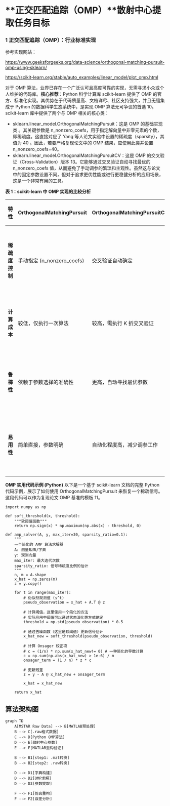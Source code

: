 # **正交匹配追踪（OMP）**散射中心提取任务目标

### **1 正交匹配追踪（OMP）：行业标准实现**

参考实现网站：

https://www.geeksforgeeks.org/data-science/orthogonal-matching-pursuit-omp-using-sklearn/

https://scikit-learn.org/stable/auto_examples/linear_model/plot_omp.html

对于 OMP 算法，业界已存在一个广泛认可且高度可靠的实现，无需寻求小众或个人维护的代码库。**核心推荐**：Python 科学计算库 scikit-learn 提供了 OMP 的官方、标准化实现。其优势在于代码质量高、文档详尽、社区支持强大，并且无缝集成于 Python 的数据科学生态系统中，是实现 OMP 算法无可争议的首选 10。scikit-learn 库中提供了两个与 OMP 相关的核心类：

* sklearn.linear\_model.OrthogonalMatchingPursuit：这是 OMP 的基础实现类 。其关键参数是 n\_nonzero\_coefs，用于指定解向量中非零元素的个数，即稀疏度。这直接对应了 Yang 等人论文实验中设置的稀疏度（sparsity），其值为 40 。因此，若要严格复现论文中的 OMP 结果，应使用此类并设置 n\_nonzero\_coefs=40。
* sklearn.linear\_model.OrthogonalMatchingPursuitCV：这是 OMP 的交叉验证（Cross-Validation）版本 13。它能够通过交叉验证自动寻找最优的
  n\_nonzero\_coefs 值，从而避免了手动调参的繁琐和主观性。虽然这与论文中的固定参数设置不同，但对于追求更优性能或进行更稳健分析的应用场景，这是一个非常有用的工具。

**表 1：scikit-learn 中 OMP 实现的比较分析**

| 特性                 | OrthogonalMatchingPursuit    | OrthogonalMatchingPursuitCV | 推荐应用场景                                    |
| :------------------- | :--------------------------- | :-------------------------- | :---------------------------------------------- |
| **稀疏度控制** | 手动指定 (n\_nonzero\_coefs) | 交叉验证自动确定            | **复现**：前者；**探索/优化**：后者 |
| **计算成本**   | 较低，仅执行一次算法         | 较高，需执行 K 折交叉验证   | 对计算效率敏感时，使用前者                      |
| **鲁棒性**     | 依赖于参数选择的准确性       | 更高，自动寻找最优参数      | 对模型性能要求更高时，使用后者                  |
| **易用性**     | 简单直接，参数明确           | 自动化程度高，减少调参工作  | 快速原型或自动化流程中，使用后者                |

**OMP 实用代码示例 (Python)**
以下是一个基于 scikit-learn 文档的完整 Python 代码示例，展示了如何使用 OrthogonalMatchingPursuit 来恢复一个稀疏信号。这段代码可以作为复现论文 OMP 基准的模板 11。

```
import numpy as np

def soft_threshold(x, threshold):
    """软阈值函数"""
    return np.sign(x) * np.maximum(np.abs(x) - threshold, 0)

def amp_solver(A, y, max_iter=30, sparsity_ratio=0.1):
    """
    一个简化的 AMP 算法求解器
    A: 测量矩阵/字典
    y: 观测向量
    max_iter: 最大迭代次数
    sparsity_ratio: 信号稀疏度比例的估计
    """
    n, m = A.shape
    x_hat = np.zeros(m)
    z = y.copy()
  
    for t in range(max_iter):
        # 伪似然观测值 (s^t)
        pseudo_observation = x_hat + A.T @ z
      
        # 计算阈值，这里使用一个简化的方法
        # 实际应用中阈值可以通过状态演化等方式确定
        threshold = np.std(pseudo_observation) * 0.5 
      
        # 通过去噪函数（这里是软阈值）更新信号估计
        x_hat_new = soft_threshold(pseudo_observation, threshold)
      
        # 计算 Onsager 校正项
        # c = (1/n) * np.sum(x_hat_new!= 0) # 一种简化的导数计算
        c = np.sum(np.abs(x_hat_new) > 1e-6) / m
        onsager_term = (1 / n) * z * c
      
        # 更新残差
        z = y - A @ x_hat_new + onsager_term
      
        x_hat = x_hat_new
      
    return x_hat
```

## 算法架构图

```
graph TD
    A[MSTAR Raw Data] --> B[MATLAB预处理]
    B --> C[.raw格式数据]
    C --> D[Python OMP算法]
    D --> E[散射中心参数]
    E --> F[MATLAB重构验证]
  
    B --> B1[step1: .mat转换]
    B --> B2[step2: .raw转换]
  
    D --> D1[字典构建]
    D --> D2[OMP求解]
    D --> D3[参数提取]
  
    F --> F1[仿真重构]
    F --> F2[误差分析]
```
